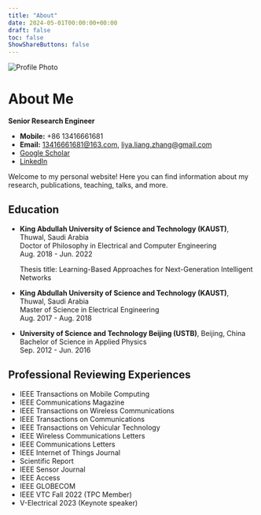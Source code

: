 ```yaml
---
title: "About"
date: 2024-05-01T00:00:00+00:00
draft: false
toc: false
ShowShareButtons: false
---
```


![Profile Photo](/images/profile.jpg)

# About Me

**Senior Research Engineer**

- **Mobile:** +86 13416661681
- **Email:** 13416661681@163.com, liya.liang.zhang@gmail.com
- [Google Scholar](https://scholar.google.com/citations?hl=en&user=3tjnwCEAAAAJ&sortby=pubdate&view_op=list_works&gmla=AJsN-F4pWfVRlIolYWSlHod2XGCPk8RX1fC9CZZfP_mr6i39HWY9vymwmgKqr0DwaIK4hrDr3xRlVp6xt6BBLLATwGsTBmOcyLZxL6Mfpg4MU9m9Ob9QXDU)
- [LinkedIn](https://www.linkedin.com/in/liangzhang-liya6666/)

Welcome to my personal website! Here you can find information about my research, publications, teaching, talks, and more.

## Education

- **King Abdullah University of Science and Technology (KAUST)**, Thuwal, Saudi Arabia  
  Doctor of Philosophy in Electrical and Computer Engineering  
  Aug. 2018 - Jun. 2022  
  
  Thesis title: Learning-Based Approaches for Next-Generation Intelligent Networks

- **King Abdullah University of Science and Technology (KAUST)**, Thuwal, Saudi Arabia  
  Master of Science in Electrical Engineering  
  Aug. 2017 - Aug. 2018  
  

- **University of Science and Technology Beijing (USTB)**, Beijing, China  
  Bachelor of Science in Applied Physics  
  Sep. 2012 - Jun. 2016  


## Professional Reviewing Experiences

- IEEE Transactions on Mobile Computing
- IEEE Communications Magazine
- IEEE Transactions on Wireless Communications
- IEEE Transactions on Communications
- IEEE Transactions on Vehicular Technology
- IEEE Wireless Communications Letters
- IEEE Communications Letters
- IEEE Internet of Things Journal
- Scientific Report
- IEEE Sensor Journal
- IEEE Access
- IEEE GLOBECOM
- IEEE VTC Fall 2022 (TPC Member)
- V-Electrical 2023 (Keynote speaker)
